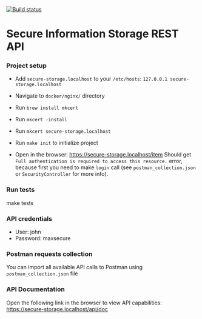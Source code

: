 [![Build status](https://badge.buildkite.com/93a54ac419c1a6e17ca5b3118a7e9c168ff1aee26aa42af91a.svg?branch=main)](https://buildkite.com/gchub/secure-storage-api/builds?branch=main)

# Secure Information Storage REST API

### Project setup

* Add `secure-storage.localhost` to your `/etc/hosts`: `127.0.0.1 secure-storage.localhost`

* Navigate to `docker/nginx/` directory

* Run `brew install mkcert`

* Run `mkcert -install`

* Run `mkcert secure-storage.localhost`

* Run `make init` to initialize project

* Open in the browser: https://secure-storage.localhost/item Should get `Full authentication is required to access this resource.` error, because first you need to make `login` call (see `postman_collection.json` or `SecurityController` for more info).

### Run tests

make tests

### API credentials

* User: john
* Password: maxsecure

### Postman requests collection

You can import all available API calls to Postman using `postman_collection.json` file

### API Documentation

Open the following link in the browser to view API capabilities:
https://secure-storage.localhost/api/doc 
